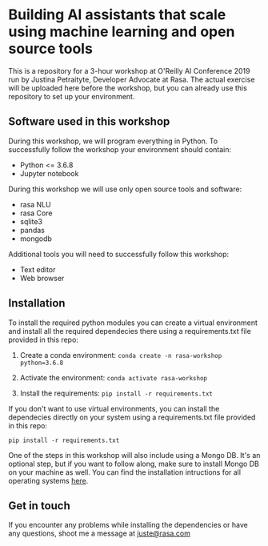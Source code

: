 # Building AI assistants that scale using machine learning and open source tools

This is a repository for a 3-hour workshop at O'Reilly AI Conference 2019 run by Justina Petraityte, Developer Advocate at Rasa. The actual exercise will be uploaded here before the workshop, but you can already use this repository to set up your environment.


## Software used in this workshop
During this workshop, we will program everything in Python. To successfully follow the workshop your environment should contain:  
- Python <= 3.6.8 
- Jupyter notebook 


During this workshop we will use only open source tools and software:  
- rasa NLU  
- rasa Core  
- sqlite3  
- pandas  
- mongodb  

Additional tools you will need to successfully follow this workshop:  
- Text editor  
- Web browser  


## Installation

To install the required python modules you can create a virtual environment and install all the required dependecies there using a requirements.txt file provided in this repo:

1. Create a conda environment:
`conda create -n rasa-workshop python=3.6.8`

2. Activate the environment:
`conda activate rasa-workshop`

3. Install the requirements:
`pip install -r requirements.txt`


If you don't want to use virtual environments, you can install the dependecies directly on your system using a requirements.txt file provided in this repo:

`pip install -r requirements.txt`


One of the steps in this workshop will also include using a Mongo DB. It's an optional step, but if you want to follow along, make sure to install Mongo DB on your machine as well. You can find the installation intructions for all operating systems [here](https://docs.mongodb.com/manual/installation/).



## Get in touch

If you encounter any problems while installing the dependencies or have any questions, shoot me a message at juste@rasa.com
